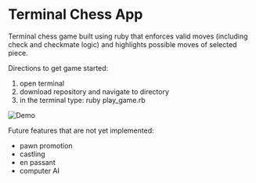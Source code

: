 # Terminal Chess App

Terminal chess game built using ruby that enforces valid moves (including check and checkmate logic) and highlights possible moves of selected piece.

Directions to get game started:
  1. open terminal
  2. download repository and navigate to directory
  3. in the terminal type: ruby play_game.rb

![Demo](http://cdn.makeagif.com/media/3-23-2016/JweG1T.gif)

Future features that are not yet implemented:
  * pawn promotion
  * castling
  * en passant
  * computer AI
